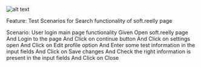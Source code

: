 ![alt text](https://github.com/idyakov/inter_project/test_structure.png)

Feature: Test Scenarios for Search functionality of soft.reelly page

  Scenario: User login main page functionality
    Given Open soft.reelly page
    And Login to the page
    And Click on continue button
    And Click on settings open
    And Click on Edit profile option
    And Enter some test information in the input fields
    And Click on Save changes
    And Check the right information is present in the input fields
    And Click on Close
